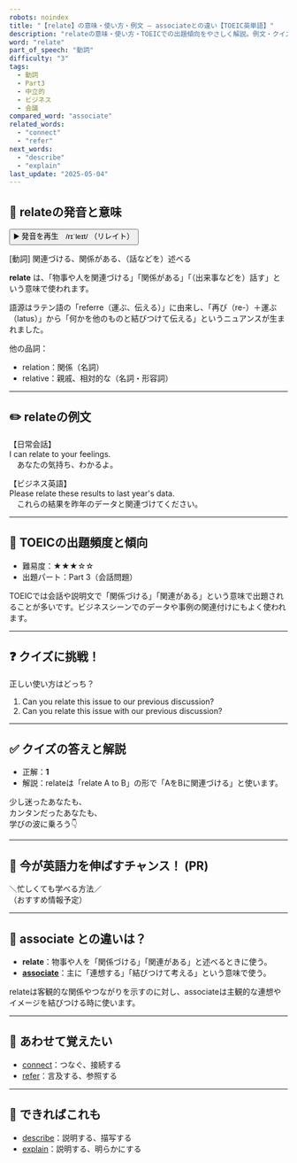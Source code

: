 ```yaml
---
robots: noindex
title: "【relate】の意味・使い方・例文 ― associateとの違い【TOEIC英単語】"
description: "relateの意味・使い方・TOEICでの出題傾向をやさしく解説。例文・クイズ付きでassociateとの違いもわかりやすく学べます。"
word: "relate"
part_of_speech: "動詞"
difficulty: "3"
tags:
  - 動詞
  - Part3
  - 中立的
  - ビジネス
  - 会議
compared_word: "associate"
related_words:
  - "connect"
  - "refer"
next_words:
  - "describe"
  - "explain"
last_update: "2025-05-04"
---
```


## 🔰 relateの発音と意味

<button class="play-audio" onclick="playTTS('relate')">
  <span class="play-audio-main">
    ▶️ 発音を再生　/rɪˈleɪt/
  </span>
  <span class="play-audio-sub">
    （リレイト）
  </span>
</button>

[動詞] 関連づける、関係がある、（話などを）述べる

**relate** は、「物事や人を関連づける」「関係がある」「（出来事などを）話す」という意味で使われます。

語源はラテン語の「referre（運ぶ、伝える）」に由来し、「再び（re-）＋運ぶ（latus）」から「何かを他のものと結びつけて伝える」というニュアンスが生まれました。

他の品詞：  
- relation：関係（名詞）
- relative：親戚、相対的な（名詞・形容詞）

---

## ✏️ relateの例文

【日常会話】  
I can relate to your feelings.  
　あなたの気持ち、わかるよ。

【ビジネス英語】  
Please relate these results to last year's data.  
　これらの結果を昨年のデータと関連づけてください。

---

## 🎯 TOEICの出題頻度と傾向

- 難易度：★★★☆☆
- 出題パート：Part 3（会話問題）

TOEICでは会話や説明文で「関係づける」「関連がある」という意味で出題されることが多いです。ビジネスシーンでのデータや事例の関連付けにもよく使われます。

---

## ❓ クイズに挑戦！

正しい使い方はどっち？

1. Can you relate this issue to our previous discussion?  
2. Can you relate this issue with our previous discussion?

---

## ✅ クイズの答えと解説

- 正解：**1**
- 解説：relateは「relate A to B」の形で「AをBに関連づける」と使います。

少し迷ったあなたも、  
カンタンだったあなたも、  
学びの波に乗ろう👇️

---

## 🚀 今が英語力を伸ばすチャンス！ (PR)

<div class="info-center">
＼忙しくても学べる方法／<br>  
（おすすめ情報予定）
</div>

---

## 🤔  associate との違いは？

- **relate**：物事や人を「関係づける」「関連がある」と述べるときに使う。
- **[associate](/word/associate/)**：主に「連想する」「結びつけて考える」という意味で使う。

relateは客観的な関係やつながりを示すのに対し、associateは主観的な連想やイメージを結びつける時に使います。

---

## 🧩 あわせて覚えたい

- [connect](/word/connect/)：つなぐ、接続する
- [refer](/word/refer/)：言及する、参照する

---

## 📖 できればこれも

- [describe](/word/describe/)：説明する、描写する
- [explain](/word/explain/)：説明する、明らかにする

<!-- cvid: aid01_bid30 -->
